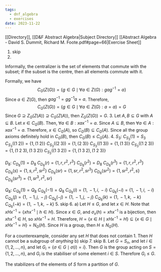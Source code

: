 ```yaml
---
tags:
  - dnf_algebra
  - exercises
date: 2023-11-22
---
```

[[Directory]], [[D&F Abstract Algebra|Subject Directory]]
[[Abstract Algebra - David S. Dummit, Richard M. Foote.pdf#page=66|Exercise Sheet]]
1. skip
2. 
Informally, the centralizer is the set of elements that commute with the subset; if the subset is the centre, then all elements commute with it. 

Formally, we have
$$
C_{G}(Z(G))=\{ g \in G\mid \forall a \in Z(G):gag^{-1}=a \}
$$
Since ${} a \in Z(G)$, then ${} gag^{-1}=g g^{-1}a=a {}$. Therefore, 
$$
C_{G}(Z(G))=\{ g \in G\mid\forall a \in Z(G):a=a \}=G
$$
Since ${} G\supseteq Z_{G}(Z(A))\supseteq C_{G}(Z(A)) {}$, then $Z_{G}(Z(G))=G$.
3. 
Let $A,\, B \subseteq G$ with ${} A \subseteq B {}$. Let $x \in  C_{G}(B) {}$. Then, ${} \forall a \in B:xax^{-1}=a {}$. Since ${} A\subseteq B$, then ${} \forall a \in A:xax^{-1}=a {}$. Therefore, $x \in C_{G}(A)$, so ${} C_{G}(B)\subseteq C_{G}(A) {}$. Since all the group axioms definitely hold in ${} C_{G}(B) {}$, then $C_{G}(B)\leq C_{G}(A)$.
4. 
$S_{3}$:
$C_{S_{3}}(1)=S_{3}$
${} C_{S_{3}}((1\;2))=\{ 1,\, (1\;2)\} {}$
${} C_{S_{3}}((2\;3))=\{ 1,\,  (2\;3) \} {}$
${} C_{S_{3}}((1\;3))=\{ 1,\,  (1\;3) \} {}$
${} C_{S_{3}}((1\;2\;3))=\{ 1,\,  (1\;2\;3),\,  (1\;3\;2) \} {}$
${} C_{S_{3}}((1\;3\;2))=\{ 1,\, (1\;3\;2),\, (1\;2\;3) \}$

$D_{8} {}$:
${} C_{D_{8}}(1)=D_{8} {}$
${} C_{D_{8}}(r)=\{ 1,\, r,\, r^{2},\, r^{3} \} {}$
$C_{D_{8}}(r^{2})=D_{8}$
${} C_{D_{8}}(r^{3})=\{ 1,\, r,\, r^{2},\, r^{3} \} {}$
$C_{D_{8}}(s)=\{ 1,\, s,\, r^{2}, sr^{2} \}$
${} C_{D_{8}}(sr)=\{ 1,\, sr,\, r^{2},\, sr^{3} \} {}$
${} C_{D_{8}}(sr^{2})=\{ 1, sr^{2},\, r^{2},\, s \} {}$
${} C_{D_{8}}(sr^{3})=\{ 1,\, sr^{3},\, r^{2},\, sr \} {}$

$Q_{8}$:
${} C_{Q_{8}}(1)=Q_{8} {}$
${} C_{Q_{8}}(-1)=Q_{8} {}$
${} C_{Q_{8}}(i)=\{ 1,\, -1,\, i,\, -i \} {}$
${} C_{Q_{8}}(-i)=\{ 1,\, -1,\, i,\, -i \}$
${} C_{Q_{8}}(j)=\{ 1,\, -1,\, j,\, -j \} {}$
${} C_{Q_{8}}(-j)=\{ 1,\, -1,\, j,\, -j \} {}$
$C_{Q_{8}}(k)=\{ 1,\, -1,\, k,\, -k \}$
${} C_{Q_{8}}(-k)=\{ 1,\, -1,\, k,\, -k \} {}$
5. skip
6. a)
Let $H\leq G {}$, and let ${} x \in H {}$. Note that ${} xHx^{-1}=\{ xhx^{-1}\mid h \in H \}$. Since ${} x \in G$, and ${} \sigma_{x}(h)=xhx^{-1} {}$ is a bijection, then ${} xhx^{-1} \in H {}$, so ${} xHx^{-1}=H {}$. Therefore, $H= \{ x \in H\mid x Hx^{-1}=H\}\subseteq \{ x \in G\mid xHx^{-1}=H \}=N_{G}(H)$. Since $H$ is a group, then $H\leq N_{G}(H)$. 

For a counterexample, consider any set $H$ that does not contain $1$. Then $H$ cannot be a subgroup of *anything*
b) skip 
7. skip
8. 
Let ${} G=S_{n} {}$, and let $i \in \{ 1,\, 2,\,\dots,\,n \}$, and let ${} G_{i}=\{ \sigma \in G\mid\sigma(i)=i \} {}$. Then $G$ is the group acting on ${} S=\{ 1,\, 2,\,\dots,\,n \} {}$, and ${} G_{i} {}$ is the stabiliser of some element ${} i\in {} S {}$. Therefore $G_{i}\leq G$.

The stabilizers of the elements of $S$ form a partition of $G$. 